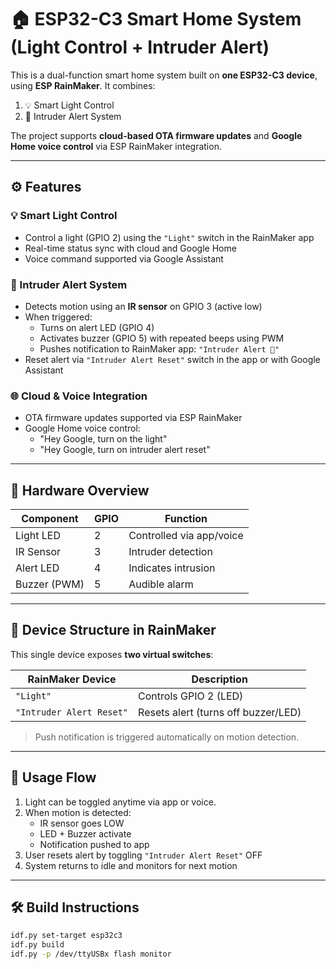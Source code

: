 # 🏠 ESP32-C3 Smart Home System (Light Control + Intruder Alert)

This is a dual-function smart home system built on **one ESP32-C3 device**, using **ESP RainMaker**. It combines:

1. 💡 Smart Light Control
2. 🚨 Intruder Alert System

The project supports **cloud-based OTA firmware updates** and **Google Home voice control** via ESP RainMaker integration.

---

## ⚙️ Features

### 💡 Smart Light Control
- Control a light (GPIO 2) using the `"Light"` switch in the RainMaker app
- Real-time status sync with cloud and Google Home
- Voice command supported via Google Assistant

### 🚨 Intruder Alert System
- Detects motion using an **IR sensor** on GPIO 3 (active low)
- When triggered:
  - Turns on alert LED (GPIO 4)
  - Activates buzzer (GPIO 5) with repeated beeps using PWM
  - Pushes notification to RainMaker app: `"Intruder Alert 🚨"`
- Reset alert via `"Intruder Alert Reset"` switch in the app or with Google Assistant

### 🌐 Cloud & Voice Integration
- OTA firmware updates supported via ESP RainMaker
- Google Home voice control:
  - "Hey Google, turn on the light"
  - "Hey Google, turn on intruder alert reset"

---

## 🔌 Hardware Overview

| Component        | GPIO | Function                |
|------------------|------|-------------------------|
| Light LED        | 2    | Controlled via app/voice|
| IR Sensor        | 3    | Intruder detection      |
| Alert LED        | 4    | Indicates intrusion     |
| Buzzer (PWM)     | 5    | Audible alarm           |

---

## 📲 Device Structure in RainMaker

This single device exposes **two virtual switches**:

| RainMaker Device         | Description                           |
|--------------------------|---------------------------------------|
| `"Light"`                | Controls GPIO 2 (LED)                 |
| `"Intruder Alert Reset"` | Resets alert (turns off buzzer/LED)  |

> Push notification is triggered automatically on motion detection.

---

## 🚀 Usage Flow

1. Light can be toggled anytime via app or voice.
2. When motion is detected:
   - IR sensor goes LOW
   - LED + Buzzer activate
   - Notification pushed to app
3. User resets alert by toggling `"Intruder Alert Reset"` OFF
4. System returns to idle and monitors for next motion

---

## 🛠 Build Instructions

```bash
idf.py set-target esp32c3
idf.py build
idf.py -p /dev/ttyUSBx flash monitor